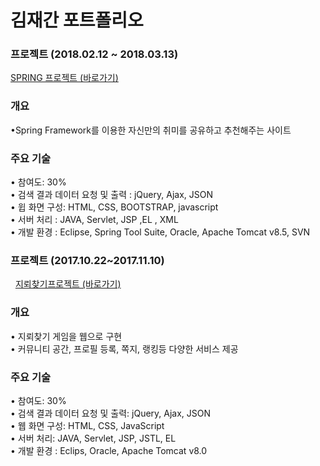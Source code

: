 # 김재간 포트폴리오    

### 프로젝트 (2018.02.12 ~ 2018.03.13)   

<a href="https://github.com/penpar/hobbynew"> SPRING 프로젝트 (바로가기)</a>

### 개요

•Spring Framework를 이용한 자신만의 취미를 공유하고 추천해주는 사이트

### 주요 기술

• 참여도: 30% <br/>
• 검색 결과 데이터 요청 및 출력 : jQuery, Ajax, JSON <br/>
• 윕 화면 구성: HTML, CSS, BOOTSTRAP, javascript <br/>
• 서버 처리 : JAVA, Servlet, JSP ,EL , XML <br/>
• 개발 환경 : Eclipse, Spring Tool Suite, Oracle, Apache Tomcat v8.5, SVN <br/>



### 프로젝트 (2017.10.22~2017.11.10)    
 
<a href="https://github.com/penpar/Minesweeper"> 지뢰찾기프로젝트 (바로가기)</a>

### 개요

• 지뢰찾기 게임을 웹으로 구현 <br/>
• 커뮤니티 공간, 프로필 등록, 쪽지, 랭킹등 다양한 서비스 제공


### 주요 기술

• 참여도: 30% <br/>
• 검색 결과 데이터 요청 및 출력: jQuery, Ajax, JSON <br/>
• 웹 화면 구성: HTML, CSS, JavaScript <br/>
• 서버 처리: JAVA, Servlet, JSP, JSTL, EL <br/>
• 개발 환경 : Eclips, Oracle, Apache Tomcat v8.0    <br/>       <br/>     <br/> 






